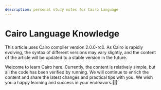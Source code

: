```yaml
---
description: personal study notes for Cairo Language
---
```


# Cairo Language Knowledge

This article uses Cairo compiler version 2.0.0-rc0. As Cairo is rapidly evolving, the syntax of different versions may vary slightly, and the content of the article will be updated to a stable version in the future.

Welcome to learn Cairo here. Currently, the content is relatively simple, but all the code has been verified by running. We will continue to enrich the content and share the latest changes and practical tips with you. We wish you a happy learning and success in your endeavors.🏄‍♀️
